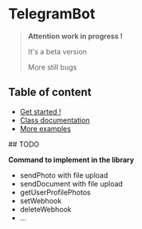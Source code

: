 # TelegramBot

> **Attention work in progress !**
> 
> It's a beta version
>  
> More still bugs

## Table of content

- [Get started !](docs/get_started.md)
- [Class documentation](docs/class_documentation.md)
- [More examples](docs/examples.md)

## TODO

**Command to implement in the library**
- sendPhoto with file upload
- sendDocument with file upload
- getUserProfilePhotos
- setWebhook
- deleteWebhook
- ...